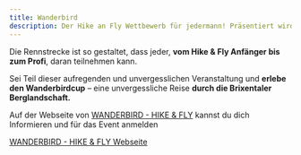 ```yaml
---
title: Wanderbird
description: Der Hike an Fly Wettbewerb für jedermann! Präsentiert wird dieser aufregende Wettbewerb von Paul Guschelbauer, Red Bull und Partner.
---
```


Die Rennstrecke ist so gestaltet, dass jeder, **vom Hike & Fly Anfänger bis zum Profi**, daran teilnehmen kann.

Sei Teil dieser aufregenden und unvergesslichen Veranstaltung und **erlebe den Wanderbirdcup** – eine unvergessliche Reise **durch die Brixentaler Berglandschaft.**

Auf der Webseite von <a href="https://www.wanderbird.io/" target="_blank">WANDERBIRD - HIKE & FLY</a> kannst du dich Informieren und für das Event anmelden


<a href="https://www.wanderbird.io/" class="btn-primary" target="_blank">WANDERBIRD - HIKE & FLY Webseite</a>

<ContentImageGallery path="/media/wanderbird/gallerie/"/>
